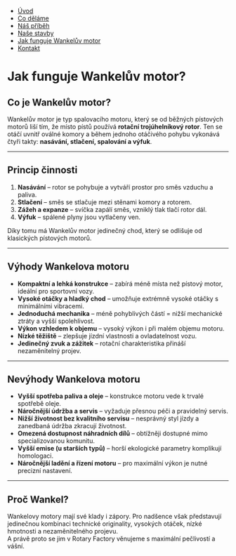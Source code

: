 - [Úvod](uvod.md)
- [Co děláme](codelame.md)
- [Náš příběh](pribeh.md)
- [Naše stavby](projekty.md)
- [Jak funguje Wankelův motor](jakfunguje.md)
- [Kontakt](kontakt.md)

<!-- Hlavní nadpis -->
# Jak funguje Wankelův motor?

## Co je Wankelův motor?
Wankelův motor je typ spalovacího motoru, který se od běžných pístových motorů liší tím, že místo pístů používá **rotační trojúhelníkový rotor**. Ten se otáčí uvnitř oválné komory a během jednoho otáčivého pohybu vykonává čtyři takty: **nasávání, stlačení, spalování a výfuk**.

---

## Princip činnosti
1. **Nasávání** – rotor se pohybuje a vytváří prostor pro směs vzduchu a paliva.  
2. **Stlačení** – směs se stlačuje mezi stěnami komory a rotorem.  
3. **Zážeh a expanze** – svíčka zapálí směs, vzniklý tlak tlačí rotor dál.  
4. **Výfuk** – spálené plyny jsou vytlačeny ven.  

Díky tomu má Wankelův motor jedinečný chod, který se odlišuje od klasických pístových motorů.

---

## Výhody Wankelova motoru
- **Kompaktní a lehká konstrukce** – zabírá méně místa než pístový motor, ideální pro sportovní vozy.  
- **Vysoké otáčky a hladký chod** – umožňuje extrémně vysoké otáčky s minimálními vibracemi.  
- **Jednoduchá mechanika** – méně pohyblivých částí = nižší mechanické ztráty a vyšší spolehlivost.  
- **Výkon vzhledem k objemu** – vysoký výkon i při malém objemu motoru.  
- **Nízké těžiště** – zlepšuje jízdní vlastnosti a ovladatelnost vozu.  
- **Jedinečný zvuk a zážitek** – rotační charakteristika přináší nezaměnitelný projev.

---

## Nevýhody Wankelova motoru
- **Vyšší spotřeba paliva a oleje** – konstrukce motoru vede k trvalé spotřebě oleje.  
- **Náročnější údržba a servis** – vyžaduje přesnou péči a pravidelný servis.  
- **Nižší životnost bez kvalitního servisu** – nesprávný styl jízdy a zanedbaná údržba zkracují životnost.  
- **Omezená dostupnost náhradních dílů** – obtížněji dostupné mimo specializovanou komunitu.  
- **Vyšší emise (u starších typů)** – horší ekologické parametry komplikují homologaci.  
- **Náročnější ladění a řízení motoru** – pro maximální výkon je nutné precizní nastavení.  

---

## Proč Wankel?
Wankelovy motory mají své klady i zápory. Pro nadšence však představují jedinečnou kombinaci technické originality, vysokých otáček, nízké hmotnosti a nezaměnitelného projevu.  
A právě proto se jim v Rotary Factory věnujeme s maximální pečlivostí a vášní.